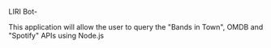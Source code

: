 LIRI Bot-

This application will allow the user to query the "Bands in Town", OMDB and "Spotify" APIs using Node.js